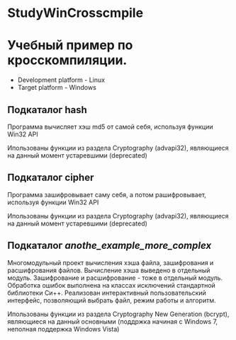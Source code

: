 # StudyWinCrosscmpile

# Учебный пример по кросскомпиляции.

* Development platform - Linux
* Target platform - Windows

## Подкаталог hash
Программа вычисляет хэш md5 от самой себя, используя функции Win32 API

Ипользованы функции из раздела Cryptography (advapi32), являющиеся на данный момент устаревшими (deprecated) 

## Подкаталог cipher
Программа зашифровывает саму себя, а потом рашифровывает, используя функции Win32 API

Ипользованы функции из раздела Cryptography (advapi32), являющиеся на данный момент устаревшими (deprecated) 

## Подкаталог *anothe_example_more_complex*

Многомодульный проект вычисления хэша файла, зашифрования и расшифрования файлов. Вычисление хэша выведено в отдельный модуль. Зашифрование и расшифрование - тоже в отдельный модуль. Обработка ошибок выполнена на классах исключений стандартной библиотеки Си++. Реализован интерактивный пользовательский интерфейс, позволяющий выбрать файл, режим работы и алгоритм.
 
Ипользованы функции из раздела Cryptography New Generation (bcrypt), являющиеся на данный основными (поддржка начиная с Windows 7, неполная поддержка Windows Vista)
